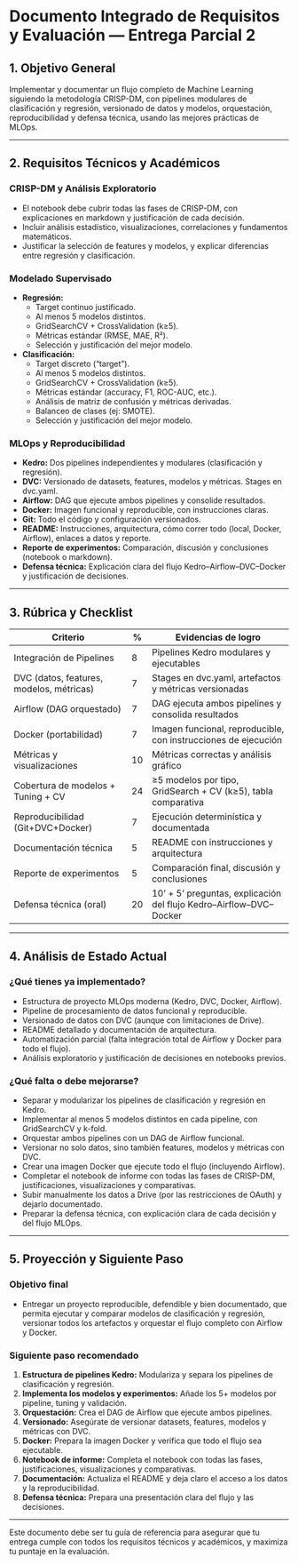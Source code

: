 # Documento Integrado de Requisitos y Evaluación — Entrega Parcial 2

## 1. Objetivo General

Implementar y documentar un flujo completo de Machine Learning siguiendo la metodología CRISP-DM, con pipelines modulares de clasificación y regresión, versionado de datos y modelos, orquestación, reproducibilidad y defensa técnica, usando las mejores prácticas de MLOps.

---

## 2. Requisitos Técnicos y Académicos

### CRISP-DM y Análisis Exploratorio
- El notebook debe cubrir todas las fases de CRISP-DM, con explicaciones en markdown y justificación de cada decisión.
- Incluir análisis estadístico, visualizaciones, correlaciones y fundamentos matemáticos.
- Justificar la selección de features y modelos, y explicar diferencias entre regresión y clasificación.

### Modelado Supervisado
- **Regresión:**  
  - Target continuo justificado.
  - Al menos 5 modelos distintos.
  - GridSearchCV + CrossValidation (k≥5).
  - Métricas estándar (RMSE, MAE, R²).
  - Selección y justificación del mejor modelo.
- **Clasificación:**  
  - Target discreto (“target”).
  - Al menos 5 modelos distintos.
  - GridSearchCV + CrossValidation (k≥5).
  - Métricas estándar (accuracy, F1, ROC-AUC, etc.).
  - Análisis de matriz de confusión y métricas derivadas.
  - Balanceo de clases (ej: SMOTE).
  - Selección y justificación del mejor modelo.

### MLOps y Reproducibilidad
- **Kedro:** Dos pipelines independientes y modulares (clasificación y regresión).
- **DVC:** Versionado de datasets, features, modelos y métricas. Stages en dvc.yaml.
- **Airflow:** DAG que ejecute ambos pipelines y consolide resultados.
- **Docker:** Imagen funcional y reproducible, con instrucciones claras.
- **Git:** Todo el código y configuración versionados.
- **README:** Instrucciones, arquitectura, cómo correr todo (local, Docker, Airflow), enlaces a datos y reporte.
- **Reporte de experimentos:** Comparación, discusión y conclusiones (notebook o markdown).
- **Defensa técnica:** Explicación clara del flujo Kedro–Airflow–DVC–Docker y justificación de decisiones.

---

## 3. Rúbrica y Checklist

| Criterio                                 | %  | Evidencias de logro                                                                 |
|-------------------------------------------|----|-------------------------------------------------------------------------------------|
| Integración de Pipelines                  | 8  | Pipelines Kedro modulares y ejecutables                                             |
| DVC (datos, features, modelos, métricas)  | 7  | Stages en dvc.yaml, artefactos y métricas versionadas                               |
| Airflow (DAG orquestado)                  | 7  | DAG ejecuta ambos pipelines y consolida resultados                                  |
| Docker (portabilidad)                     | 7  | Imagen funcional, reproducible, con instrucciones de ejecución                      |
| Métricas y visualizaciones                | 10 | Métricas correctas y análisis gráfico                                               |
| Cobertura de modelos + Tuning + CV        | 24 | ≥5 modelos por tipo, GridSearch + CV (k≥5), tabla comparativa                       |
| Reproducibilidad (Git+DVC+Docker)         | 7  | Ejecución determinística y documentada                                              |
| Documentación técnica                     | 5  | README con instrucciones y arquitectura                                             |
| Reporte de experimentos                   | 5  | Comparación final, discusión y conclusiones                                         |
| Defensa técnica (oral)                    | 20 | 10’ + 5’ preguntas, explicación del flujo Kedro–Airflow–DVC–Docker                 |

---

## 4. Análisis de Estado Actual

### ¿Qué tienes ya implementado?
- Estructura de proyecto MLOps moderna (Kedro, DVC, Docker, Airflow).
- Pipeline de procesamiento de datos funcional y reproducible.
- Versionado de datos con DVC (aunque con limitaciones de Drive).
- README detallado y documentación de arquitectura.
- Automatización parcial (falta integración total de Airflow y Docker para todo el flujo).
- Análisis exploratorio y justificación de decisiones en notebooks previos.

### ¿Qué falta o debe mejorarse?
- Separar y modularizar los pipelines de clasificación y regresión en Kedro.
- Implementar al menos 5 modelos distintos en cada pipeline, con GridSearchCV y k-fold.
- Orquestar ambos pipelines con un DAG de Airflow funcional.
- Versionar no solo datos, sino también features, modelos y métricas con DVC.
- Crear una imagen Docker que ejecute todo el flujo (incluyendo Airflow).
- Completar el notebook de informe con todas las fases de CRISP-DM, justificaciones, visualizaciones y comparativas.
- Subir manualmente los datos a Drive (por las restricciones de OAuth) y dejarlo documentado.
- Preparar la defensa técnica, con explicación clara de cada decisión y del flujo MLOps.

---

## 5. Proyección y Siguiente Paso

### Objetivo final
- Entregar un proyecto reproducible, defendible y bien documentado, que permita ejecutar y comparar modelos de clasificación y regresión, versionar todos los artefactos y orquestar el flujo completo con Airflow y Docker.

### Siguiente paso recomendado
1. **Estructura de pipelines Kedro:** Modulariza y separa los pipelines de clasificación y regresión.
2. **Implementa los modelos y experimentos:** Añade los 5+ modelos por pipeline, tuning y validación.
3. **Orquestación:** Crea el DAG de Airflow que ejecute ambos pipelines.
4. **Versionado:** Asegúrate de versionar datasets, features, modelos y métricas con DVC.
5. **Docker:** Prepara la imagen Docker y verifica que todo el flujo sea ejecutable.
6. **Notebook de informe:** Completa el notebook con todas las fases, justificaciones, visualizaciones y comparativas.
7. **Documentación:** Actualiza el README y deja claro el acceso a los datos y la reproducibilidad.
8. **Defensa técnica:** Prepara una presentación clara del flujo y las decisiones.

---

Este documento debe ser tu guía de referencia para asegurar que tu entrega cumple con todos los requisitos técnicos y académicos, y maximiza tu puntaje en la evaluación.
